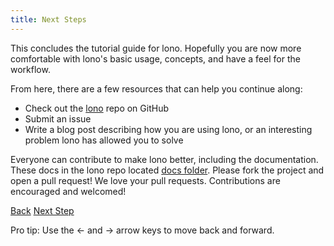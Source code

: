 ```yaml
---
title: Next Steps
---
```


This concludes the tutorial guide for lono. Hopefully you are now more comfortable with lono's basic usage, concepts, and have a feel for the workflow.

From here, there are a few resources that can help you continue along:

* Check out the [lono](https://github.com/tongueroo/lono) repo on GitHub
* Submit an issue
* Write a blog post describing how you are using lono, or an interesting problem lono has allowed you to solve

Everyone can contribute to make lono better, including the documentation. These docs in the lono repo located [docs folder](https://github.com/tongueroo/lono/tree/master/docs). Please fork the project and open a pull request!  We love your pull requests. Contributions are encouraged and welcomed!

<a id="prev" class="btn btn-basic" href="{% link _docs/existing.md %}">Back</a>
<a id="next" class="btn btn-primary" href="{% link examples.md %}">Next Step</a>
<p class="keyboard-tip">Pro tip: Use the <- and -> arrow keys to move back and forward.</p>

